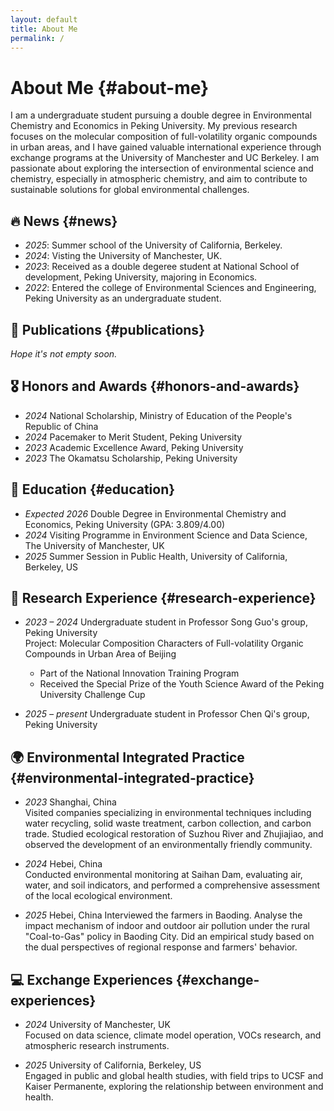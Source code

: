 ```yaml
---
layout: default
title: About Me
permalink: /
---
```


# About Me {#about-me}

I am a undergraduate student pursuing a double degree in Environmental Chemistry and Economics in Peking University. My previous research focuses on the molecular composition of full-volatility organic compounds in urban areas, and I have gained valuable international experience through exchange programs at the University of Manchester and UC Berkeley. I am passionate about exploring the intersection of environmental science and chemistry, especially in atmospheric chemistry, and aim to contribute to sustainable solutions for global environmental challenges.

## 🔥 News {#news}
- *2025*: Summer school of the University of California, Berkeley.
- *2024*: Visting the University of Manchester, UK.
- *2023*: Received as a double degeree student at National School of development, Peking University, majoring in Economics.
- *2022*: Entered the college of Environmental Sciences and Engineering, Peking University as an undergraduate student.

## 📝 Publications {#publications}
*Hope it's not empty soon.*

## 🎖 Honors and Awards {#honors-and-awards}
- *2024* National Scholarship, Ministry of Education of the People's Republic of China
- *2024* Pacemaker to Merit Student, Peking University
- *2023* Academic Excellence Award, Peking University
- *2023* The Okamatsu Scholarship, Peking University

## 📖 Education {#education}
- *Expected 2026* Double Degree in Environmental Chemistry and Economics, Peking University (GPA: 3.809/4.00)
- *2024* Visiting Programme in Environment Science and Data Science, The University of Manchester, UK
- *2025* Summer Session in Public Health, University of California, Berkeley, US

## 🔬 Research Experience {#research-experience}
- *2023 – 2024* Undergraduate student in Professor Song Guo's group, Peking University  
  Project: Molecular Composition Characters of Full-volatility Organic Compounds in Urban Area of Beijing  
  - Part of the National Innovation Training Program  
  - Received the Special Prize of the Youth Science Award of the Peking University Challenge Cup
    
- *2025 – present* Undergraduate student in Professor Chen Qi's group, Peking University  

## 🌍 Environmental Integrated Practice {#environmental-integrated-practice}
- *2023* Shanghai, China  
  Visited companies specializing in environmental techniques including water recycling, solid waste treatment, carbon collection, and carbon trade. Studied ecological restoration of Suzhou River and Zhujiajiao, and observed the development of an environmentally friendly community.
  
- *2024* Hebei, China  
  Conducted environmental monitoring at Saihan Dam, evaluating air, water, and soil indicators, and performed a comprehensive assessment of the local ecological environment.

- *2025* Hebei, China
  Interviewed the farmers in Baoding. Analyse the impact mechanism of indoor and outdoor air pollution under the rural "Coal-to-Gas" policy in Baoding City. Did an empirical study based on the dual perspectives of regional response and farmers' behavior.

## 💻 Exchange Experiences {#exchange-experiences}
- *2024* University of Manchester, UK  
  Focused on data science, climate model operation, VOCs research, and atmospheric research instruments.

- *2025* University of California, Berkeley, US  
  Engaged in public and global health studies, with field trips to UCSF and Kaiser Permanente, exploring the relationship between environment and health.
